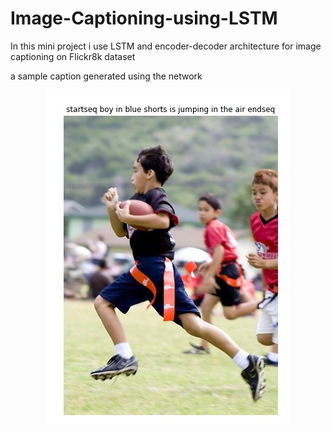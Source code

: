 # Image-Captioning-using-LSTM
In this mini project i use LSTM and encoder-decoder architecture for image captioning on Flickr8k dataset

a sample caption generated using the network
<p align="center">
  <img src="https://github.com/hgoli02/Image-Captioning-using-LSTM/blob/master/img1.jpg"/>
</p>
